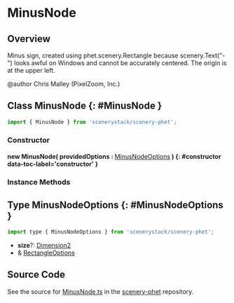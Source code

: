 # MinusNode

## Overview

Minus sign, created using phet.scenery.Rectangle because scenery.Text("-") looks awful on Windows and cannot be accurately
centered. The origin is at the upper left.

@author Chris Malley (PixelZoom, Inc.)

## Class MinusNode {: #MinusNode }


```js
import { MinusNode } from 'scenerystack/scenery-phet';
```
### Constructor

#### new MinusNode( providedOptions : <span style="font-weight: 400;">[MinusNodeOptions](../scenery-phet/MinusNode.md#MinusNodeOptions)</span> ) {: #constructor data-toc-label='constructor' }

### Instance Methods





## Type MinusNodeOptions {: #MinusNodeOptions }


```js
import type { MinusNodeOptions } from 'scenerystack/scenery-phet';
```


- **size**?: [Dimension2](../dot/Dimension2.md)
- &amp; [RectangleOptions](../scenery/Rectangle.md#RectangleOptions)




## Source Code

See the source for [MinusNode.ts](https://github.com/phetsims/scenery-phet/blob/main/js/MinusNode.ts) in the [scenery-phet](https://github.com/phetsims/scenery-phet) repository.
